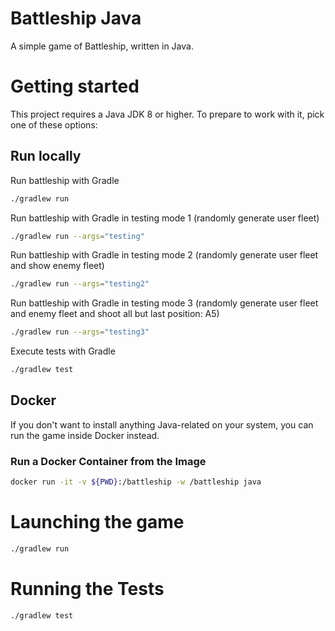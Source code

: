 # Battleship Java

A simple game of Battleship, written in Java.

# Getting started

This project requires a Java JDK 8 or higher. To prepare to work with it, pick one of these
options:

## Run locally

Run battleship with Gradle

```bash
./gradlew run
```

Run battleship with Gradle in testing mode 1 (randomly generate user fleet)

```bash
./gradlew run --args="testing"
```


Run battleship with Gradle in testing mode 2 (randomly generate user fleet and show enemy fleet)

```bash
./gradlew run --args="testing2"
```

Run battleship with Gradle in testing mode 3 (randomly generate user fleet and enemy fleet and shoot all but last position: A5)

```bash
./gradlew run --args="testing3"
```

Execute tests with Gradle

```bash
./gradlew test
```

## Docker

If you don't want to install anything Java-related on your system, you can
run the game inside Docker instead.

### Run a Docker Container from the Image

```bash
docker run -it -v ${PWD}:/battleship -w /battleship java
```

# Launching the game

```bash
./gradlew run
```

# Running the Tests

```
./gradlew test
```
